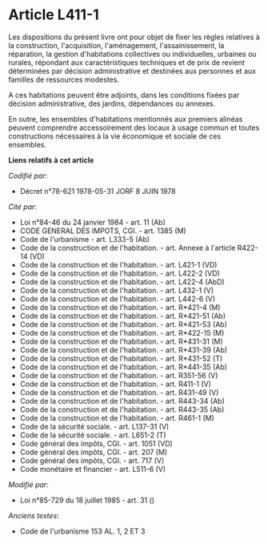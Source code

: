 # Article L411-1

Les dispositions du présent livre ont pour objet de fixer les règles relatives à la construction, l'acquisition,
l'aménagement, l'assainissement, la réparation, la gestion d'habitations collectives ou individuelles, urbaines ou rurales,
répondant aux caractéristiques techniques et de prix de revient déterminées par décision administrative et destinées aux
personnes et aux familles de ressources modestes.

A ces habitations peuvent être adjoints, dans les conditions fixées par décision administrative, des jardins, dépendances ou
annexes.

En outre, les ensembles d'habitations mentionnés aux premiers alinéas peuvent comprendre accessoirement des locaux à usage
commun et toutes constructions nécessaires à la vie économique et sociale de ces ensembles.

**Liens relatifs à cet article**

_Codifié par_:

  - Décret n°78-621 1978-05-31 JORF 8 JUIN 1978

_Cité par_:

  - Loi n°84-46 du 24 janvier 1984 - art. 11 (Ab)
  - CODE GENERAL DES IMPOTS, CGI. - art. 1385 (M)
  - Code de l'urbanisme - art. L333-5 (Ab)
  - Code de la construction et de l'habitation. - art. Annexe à l'article R422-14 (VD)
  - Code de la construction et de l'habitation. - art. L421-1 (VD)
  - Code de la construction et de l'habitation. - art. L422-2 (VD)
  - Code de la construction et de l'habitation. - art. L422-4 (AbD)
  - Code de la construction et de l'habitation. - art. L432-1 (V)
  - Code de la construction et de l'habitation. - art. L442-6 (V)
  - Code de la construction et de l'habitation. - art. R*421-4 (M)
  - Code de la construction et de l'habitation. - art. R*421-51 (Ab)
  - Code de la construction et de l'habitation. - art. R*421-53 (Ab)
  - Code de la construction et de l'habitation. - art. R*422-15 (M)
  - Code de la construction et de l'habitation. - art. R*431-31 (M)
  - Code de la construction et de l'habitation. - art. R*431-39 (Ab)
  - Code de la construction et de l'habitation. - art. R*431-52 (T)
  - Code de la construction et de l'habitation. - art. R*441-35 (Ab)
  - Code de la construction et de l'habitation. - art. R351-56 (V)
  - Code de la construction et de l'habitation. - art. R411-1 (V)
  - Code de la construction et de l'habitation. - art. R431-49 (V)
  - Code de la construction et de l'habitation. - art. R443-34 (Ab)
  - Code de la construction et de l'habitation. - art. R443-35 (Ab)
  - Code de la construction et de l'habitation. - art. R461-1 (M)
  - Code de la sécurité sociale. - art. L137-31 (V)
  - Code de la sécurité sociale. - art. L651-2 (T)
  - Code général des impôts, CGI. - art. 1051 (VD)
  - Code général des impôts, CGI. - art. 207 (M)
  - Code général des impôts, CGI. - art. 717 (V)
  - Code monétaire et financier - art. L511-6 (V)

_Modifié par_:

  - Loi n°85-729 du 18 juillet 1985 - art. 31 ()

_Anciens textes_:

  - Code de l'urbanisme 153 AL. 1, 2 ET 3
